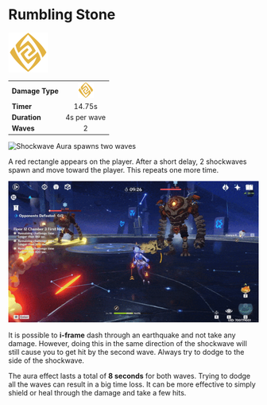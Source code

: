 # Rumbling Stone

![](../../.gitbook/assets/geo_med.png)

|  |  |
| :--- | :---: |
| **Damage Type** | ![](../../.gitbook/assets/geo_small.png)  |
| **Timer** | 14.75s |
| **Duration** | 4s per wave |
| **Waves** | 2 |

![Shockwave Aura spawns two waves](../../.gitbook/assets/geo_aura.gif)

A red rectangle appears on the player. After a short delay, 2 shockwaves spawn and move toward the player. This repeats one more time.

![Using dodge i-frame to avoid a shockwave](../../.gitbook/assets/geo_aura_iframe.gif)

It is possible to **i-frame** dash through an earthquake and not take any damage. However, doing this in the same direction of the shockwave will still cause you to get hit by the second wave. Always try to dodge to the side of the shockwave.

The aura effect lasts a total of **8 seconds** for both waves. Trying to dodge all the waves can result in a big time loss. It can be more effective to simply shield or heal through the damage and take a few hits.

